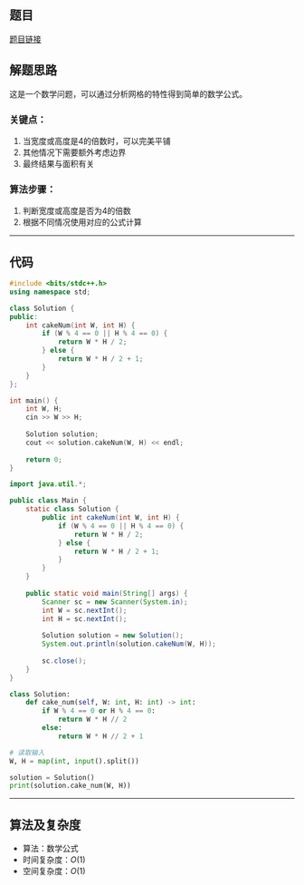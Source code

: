 ## 题目
[题目链接](https://www.nowcoder.com/practice/1183548cd48446b38da501e58d5944eb?tpId=182&tqId=45840&sourceUrl=/exam/oj&channenl=wgithub&fromPut=wgithub)

## 解题思路

这是一个数学问题，可以通过分析网格的特性得到简单的数学公式。

### 关键点：
1. 当宽度或高度是4的倍数时，可以完美平铺
2. 其他情况下需要额外考虑边界
3. 最终结果与面积有关

### 算法步骤：
1. 判断宽度或高度是否为4的倍数
2. 根据不同情况使用对应的公式计算

---

## 代码
```cpp []
#include <bits/stdc++.h>
using namespace std;

class Solution {
public:
    int cakeNum(int W, int H) {
        if (W % 4 == 0 || H % 4 == 0) {
            return W * H / 2;
        } else {
            return W * H / 2 + 1;
        }
    }
};

int main() {
    int W, H;
    cin >> W >> H;
    
    Solution solution;
    cout << solution.cakeNum(W, H) << endl;
    
    return 0;
}
```

```java []
import java.util.*;

public class Main {
    static class Solution {
        public int cakeNum(int W, int H) {
            if (W % 4 == 0 || H % 4 == 0) {
                return W * H / 2;
            } else {
                return W * H / 2 + 1;
            }
        }
    }
    
    public static void main(String[] args) {
        Scanner sc = new Scanner(System.in);
        int W = sc.nextInt();
        int H = sc.nextInt();
        
        Solution solution = new Solution();
        System.out.println(solution.cakeNum(W, H));
        
        sc.close();
    }
}
```

```python []
class Solution:
    def cake_num(self, W: int, H: int) -> int:
        if W % 4 == 0 or H % 4 == 0:
            return W * H // 2
        else:
            return W * H // 2 + 1

# 读取输入
W, H = map(int, input().split())

solution = Solution()
print(solution.cake_num(W, H))
```

---

## 算法及复杂度
- 算法：数学公式
- 时间复杂度：$O(1)$
- 空间复杂度：$O(1)$

